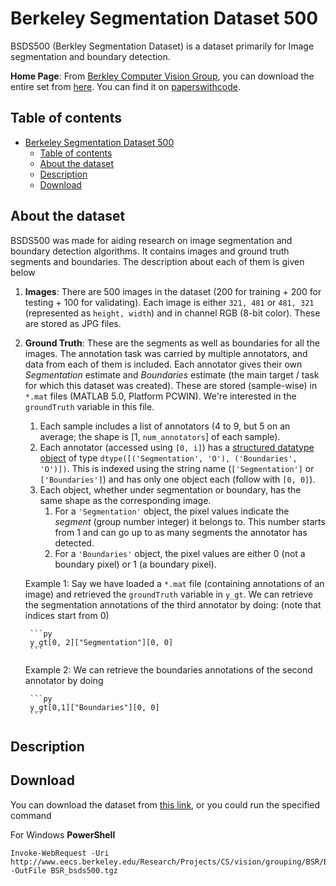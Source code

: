# Berkeley Segmentation Dataset 500

BSDS500 (Berkley Segmentation Dataset) is a dataset primarily for Image segmentation and boundary detection.

**Home Page**: From [Berkley Computer Vision Group](https://www2.eecs.berkeley.edu/Research/Projects/CS/vision/grouping/resources.html), you can download the entire set from [here][dataset-link]. You can find it on [paperswithcode](https://paperswithcode.com/dataset/bsds500).

## Table of contents

- [Berkeley Segmentation Dataset 500](#berkeley-segmentation-dataset-500)
    - [Table of contents](#table-of-contents)
    - [About the dataset](#about-the-dataset)
    - [Description](#description)
    - [Download](#download)

## About the dataset

BSDS500 was made for aiding research on image segmentation and boundary detection algorithms. It contains images and ground truth segments and boundaries. The description about each of them is given below

1. **Images**: There are 500 images in the dataset (200 for training + 200 for testing + 100 for validating). Each image is either `321, 481` or `481, 321` (represented as `height, width`) and in channel RGB (8-bit color). These are stored as JPG files.
2. **Ground Truth**: These are the segments as well as boundaries for all the images. The annotation task was carried by multiple annotators, and data from each of them is included. Each annotator gives their own _Segmentation_ estimate and _Boundaries_ estimate (the main target / task for which this dataset was created). These are stored (sample-wise) in `*.mat` files (MATLAB 5.0, Platform PCWIN). We're interested in the `groundTruth` variable in this file.
    1. Each sample includes a list of annotators (4 to 9, but 5 on an average; the shape is [1, `num_annotators`] of each sample).
    2. Each annotator (accessed using `[0, i]`) has a [structured datatype object](https://numpy.org/doc/stable/user/basics.rec.html) of type `dtype([('Segmentation', 'O'), ('Boundaries', 'O')])`. This is indexed using the string name (`['Segmentation']` or `['Boundaries']`) and has only one object each (follow with `[0, 0]`).
    3. Each object, whether under segmentation or boundary, has the same shape as the corresponding image.
        1. For a `'Segmentation'` object, the pixel values indicate the _segment_ (group number integer) it belongs to. This number starts from 1 and can go up to as many segments the annotator has detected.
        2. For a `'Boundaries'` object, the pixel values are either 0 (not a boundary pixel) or 1 (a boundary pixel).

    Example 1: Say we have loaded a `*.mat` file (containing annotations of an image) and retrieved the `groundTruth` variable in `y_gt`. We can retrieve the segmentation annotations of the third annotator by doing: (note that indices start from 0)

        ```py
        y_gt[0, 2]["Segmentation"][0, 0]
        ```

    Example 2: We can retrieve the boundaries annotations of the second annotator by doing

        ```py
        y_gt[0,1]["Boundaries"][0, 0]
        ```

## Description

## Download

You can download the dataset from [this link][dataset-link], or you could run the specified command

For Windows **PowerShell**

```pwsh
Invoke-WebRequest -Uri http://www.eecs.berkeley.edu/Research/Projects/CS/vision/grouping/BSR/BSR_bsds500.tgz -OutFile BSR_bsds500.tgz
```

[dataset-link]: http://www.eecs.berkeley.edu/Research/Projects/CS/vision/grouping/BSR/BSR_bsds500.tgz
